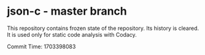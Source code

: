 # json-c - master branch

This repository contains frozen state of the repository.
Its history is cleared. It is used only for static code
analysis with Codacy.

Commit Time: 1703398083